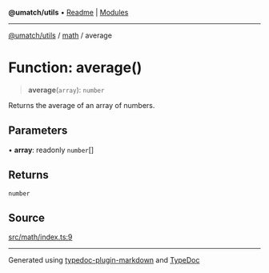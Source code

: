 **@umatch/utils** • [Readme](../../index.md) \| [Modules](../../modules.md)

***

[@umatch/utils](../../modules.md) / [math](../index.md) / average

# Function: average()

> **average**(`array`): `number`

Returns the average of an array of numbers.

## Parameters

• **array**: readonly `number`[]

## Returns

`number`

## Source

[src/math/index.ts:9](https://github.com/umatch-oficial/utils/blob/ed8915b/src/math/index.ts#L9)

***

Generated using [typedoc-plugin-markdown](https://www.npmjs.com/package/typedoc-plugin-markdown) and [TypeDoc](https://typedoc.org/)
